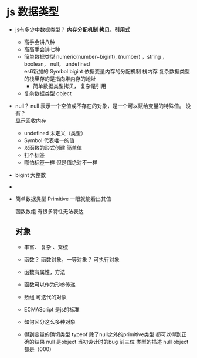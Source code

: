 #  js 数据类型

- js有多少中数据类型？
    **内存分配机制**
    **拷贝，引用式**
    - 高手会讲八种
    - 高高手会讲七种
  - 简单数据类型        numeric(number+bigint), (number) ，string ， boolean， null， undefined  
    es6新加的 Symbol  bigint
    依据变量内存的分配机制  栈内存   复杂数据类型的栈里存的是指向堆内存的地址
    - 简单数据类型拷贝，  复杂是引用
  - 复杂数据类型
    object

 - null？
 null 表示一个空值或不存在的对象，是一个可以赋给变量的特殊值。
   没有？    
   显示回收内存

   - undefined  未定义（类型）
   - Symbol  代表唯一的值
    - 以函数的形式创建  简单值
    - 打个标签
    - 哪怕标签一样 但是值绝对不一样
 - bigint 大整数  
 - 

 - 简单数据类型  Primitive
   一眼就能看出其值

   函数数组 有很多特性无法表达

   ## 对象
     - 丰富、 复杂 、笼统
     - 函数？  函数对象，一等对象？  可执行对象
     - 函数有属性，方法
     - 函数可以作为形参传递
    - 数组  可迭代的对象

    - ECMAScript 是js的标准

    - 如何区分这么多种对象
    - 得到变量的确切类型
      typeof 除了null之外的primitive类型 都可以得到正确的结果
      null 是object  当初设计时的bug
      前三位 类型的描述  null object  都是（000）